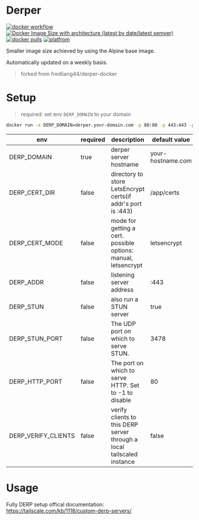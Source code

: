# Derper

[![docker workflow](https://github.com/junxy/derper-docker/actions/workflows/docker-image.yml/badge.svg)](https://hub.docker.com/r/junxy/derper)
[![Docker Image Size with architecture (latest by date/latest semver)](https://img.shields.io/docker/image-size/junxy/derper)](https://hub.docker.com/r/junxy/derper)
[![docker pulls](https://img.shields.io/docker/pulls/junxy/derper.svg?color=brightgreen)](https://hub.docker.com/r/junxy/derper)
[![platfrom](https://img.shields.io/badge/platform-amd64%20%7C%20arm64-brightgreen)](https://hub.docker.com/r/junxy/derper/tags)

Smaller image size achieved by using the Alpine base image.

Automatically updated on a weekly basis.

> forked from fredliang44/derper-docker

# Setup

> required: set env `DERP_DOMAIN` to your domain

```bash
docker run -e DERP_DOMAIN=derper.your-domain.com -p 80:80 -p 443:443 -p 3478:3478/udp junxy/derper
```

| env                 | required | description                                                            | default value     |
| ------------------- | -------- | ---------------------------------------------------------------------- | ----------------- |
| DERP_DOMAIN         | true     | derper server hostname                                                 | your-hostname.com |
| DERP_CERT_DIR       | false    | directory to store LetsEncrypt certs(if addr's port is :443)           | /app/certs        |
| DERP_CERT_MODE      | false    | mode for getting a cert. possible options: manual, letsencrypt         | letsencrypt       |
| DERP_ADDR           | false    | listening server address                                               | :443              |
| DERP_STUN           | false    | also run a STUN server                                                 | true              |
| DERP_STUN_PORT      | false    | The UDP port on which to serve STUN.                                   | 3478              |
| DERP_HTTP_PORT      | false    | The port on which to serve HTTP. Set to -1 to disable                  | 80                |
| DERP_VERIFY_CLIENTS | false    | verify clients to this DERP server through a local tailscaled instance | false             |

# Usage

Fully DERP setup offical documentation: https://tailscale.com/kb/1118/custom-derp-servers/
